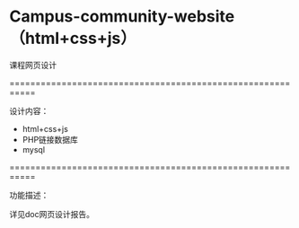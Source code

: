 # Campus-community-website（html+css+js）
课程网页设计

===========================================================

设计内容：

* html+css+js
* PHP链接数据库
* mysql

===========================================================

功能描述：

  详见doc网页设计报告。
